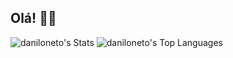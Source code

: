 ## Olá! 🎸🤘
![daniloneto's Stats](https://github-readme-stats.vercel.app/api?username=daniloneto&theme=vue-dark&show_icons=true&hide_border=false&count_private=true)
![daniloneto's Top Languages](https://github-readme-stats.vercel.app/api/top-langs/?username=daniloneto&theme=vue-dark&show_icons=true&hide_border=false&layout=compact)
